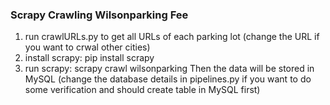 ### Scrapy Crawling Wilsonparking Fee

1. run crawlURLs.py to get all URLs of each parking lot (change the URL if you want to crwal other cities)
2. install scrapy: pip install scrapy
3. run scrapy: scrapy crawl wilsonparking
Then the data will be stored in MySQL (change the database details in pipelines.py if you want to do some verification and should create table in MySQL first)